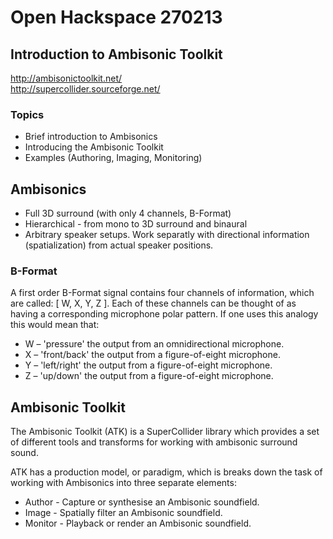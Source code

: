 # Open Hackspace 270213
## Introduction to Ambisonic Toolkit
<http://ambisonictoolkit.net/>  
<http://supercollider.sourceforge.net/>

### Topics
* Brief introduction to Ambisonics
* Introducing the Ambisonic Toolkit
* Examples (Authoring, Imaging, Monitoring)

## Ambisonics
* Full 3D surround (with only 4 channels, B-Format)
* Hierarchical - from mono to 3D surround and binaural
* Arbitrary speaker setups. Work separatly with directional 
information (spatialization) from actual speaker positions.

### B-Format
A first order B-Format signal contains four channels of information, which are called: [ W, X, Y, Z ].
Each of these channels can be thought of as having a corresponding microphone polar pattern.
If one uses this analogy this would mean that:

* W – 'pressure' the output from an omnidirectional microphone. 
* X – 'front/back' the output from a figure-of-eight microphone.
* Y – 'left/right' the output from a figure-of-eight microphone.
* Z – 'up/down' the output from a figure-of-eight microphone.

## Ambisonic Toolkit

The Ambisonic Toolkit (ATK) is a SuperCollider library which provides a set of different
tools and transforms for working with ambisonic surround sound.

ATK has a production model, or paradigm, which is breaks down the task of
working with Ambisonics into three separate elements:

* Author  - Capture or synthesise an Ambisonic soundfield.
* Image   - Spatially filter an Ambisonic soundfield.
* Monitor - Playback or render an Ambisonic soundfield.

